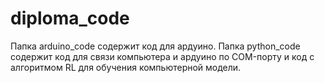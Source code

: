# diploma_code
Папка arduino_code содержит код для ардуино.
Папка python_code содержит код для связи компьютера и ардуино по COM-порту и код с алгоритмом RL для обучения компьютерной модели.
